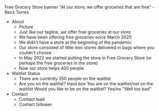 Free Grocery Store banner
"At our store, we offer groceries that are free" - Renz Torres

  - About
    - Picture
    - Just like our tagline, we offer free groceries at our store
    - We have been offering free groceries since March 2020
    - We didn't have a store at the beginning of the pandemic
    - Our store consisted of little mini stores delivered in bags where you couldn't choose
    - In May 2022 we started putting the store in Free Grocery Store (or perhaps the free groceries in the store)
    - Now our store helps 400 people
  - Waitlist Status
    - There are currently 350 people on the waitlist.
    - Are you on the waitlist?
        Input box
        You are on the waitlist/not on the waitlist
        Would you like to be on the waitlist? Yes/no
        "Well too bad"
  - Contact
    - Contact lead
    - Contact follower
